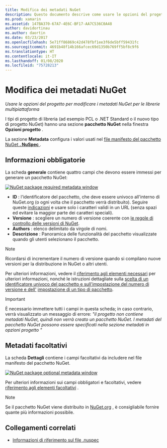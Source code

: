 ```yaml
---
title: Modifica dei metadati NuGet
description: Questo documento descrive come usare le opzioni del progetto per modificare i metadati NuGet per le librerie multipiattaforma. Vengono illustrati i metadati obbligatori e facoltativi.
ms.prod: xamarin
ms.assetid: 147BA370-67A7-4E6C-BF17-AA7C536C0A48
author: davidortinau
ms.author: daortin
ms.date: 03/23/2017
ms.openlocfilehash: 5e71ff86869c42d478fbf1ee3f6de5bff59431fc
ms.sourcegitcommit: 4691b48f14b166afcec69d1350b769ff5bf8c9f6
ms.translationtype: HT
ms.contentlocale: it-IT
ms.lasthandoff: 01/08/2020
ms.locfileid: "75728213"
---
```

# <a name="editing-nuget-metadata"></a>Modifica dei metadati NuGet

_Usare le opzioni del progetto per modificare i metadati NuGet per le librerie multipiattaforma_

I tipi di progetto di libreria (ad esempio PCL o .NET Standard o il nuovo tipo di progetto NuGet) hanno una sezione **pacchetto NuGet** nella finestra **Opzioni progetto** .

La sezione **Metadata** configura i valori usati nel [file manifesto del pacchetto NuGet **. NuSpec** ](https://docs.microsoft.com/nuget/create-packages/creating-a-package#the-role-and-structure-of-the-nuspec-file).

## <a name="required-information"></a>Informazioni obbligatorie

La scheda **generale** contiene quattro campi che devono essere immessi per generare un pacchetto NuGet:

[![](metadata-images/metadata-general-sml.png "NuGet package required metadata window")](metadata-images/metadata-general.png#lightbox)

- **ID** : l'identificatore del pacchetto, che deve essere univoco all'interno di NuGet.org (o ogni volta che il pacchetto verrà distribuito). Seguire queste [indicazioni](https://docs.microsoft.com/nuget/create-packages/creating-a-package#choosing-a-unique-package-identifier-and-setting-the-version-number) e usare solo i caratteri validi in un URL (senza spazi ed evitare la maggior parte dei caratteri speciali).
- **Versione** : scegliere un numero di versione coerente con [le regole di controllo delle versioni di NuGet](https://docs.microsoft.com/nuget/create-packages/dependency-versions).
- **Authors** : elenco delimitato da virgole di nomi.
- **Descrizione** : Panoramica delle funzionalità del pacchetto visualizzate quando gli utenti selezionano il pacchetto.

> [!NOTE]
> Ricordarsi di incrementare il numero di versione quando si compilano nuove versioni per la distribuzione in NuGet o altri utenti.

Per ulteriori informazioni, vedere il [riferimento agli elementi necessari](https://docs.microsoft.com/nuget/schema/nuspec#required-metadata-elements) per ulteriori informazioni, nonché le istruzioni dettagliate sulla [scelta di un identificatore univoco del pacchetto e sull'impostazione del numero di versione e dell'](https://docs.microsoft.com/nuget/create-packages/creating-a-package#choosing-a-unique-package-identifier-and-setting-the-version-number) [impostazione di un tipo di pacchetto](https://docs.microsoft.com/nuget/create-packages/creating-a-package#setting-a-package-type).

> [!IMPORTANT]
> È necessario immettere tutti i campi in questa scheda; in caso contrario, verrà visualizzato un messaggio di errore: _"il progetto non contiene metadati NuGet, quindi non verrà creato un pacchetto NuGet. I metadati del pacchetto NuGet possono essere specificati nella sezione metadati in opzioni progetto "_

## <a name="optional-metadata"></a>Metadati facoltativi

La scheda **Dettagli** contiene i campi facoltativi da includere nel file manifesto del pacchetto NuGet.

[![](metadata-images/metadata-detail-sml.png "NuGet package optional metadata window")](metadata-images/metadata-detail.png#lightbox)

Per ulteriori informazioni sui campi obbligatori e facoltativi, vedere [riferimento agli elementi facoltativi](https://docs.microsoft.com/nuget/schema/nuspec#optional-metadata-elements) .

> [!NOTE]
> Se il pacchetto NuGet viene distribuito in [NuGet.org](https://www.nuget.org) , è consigliabile fornire quante più informazioni possibile.

## <a name="related-links"></a>Collegamenti correlati

- [Informazioni di riferimento sul file .nuspec](https://docs.microsoft.com/nuget/schema/nuspec#general-form-and-schema)
